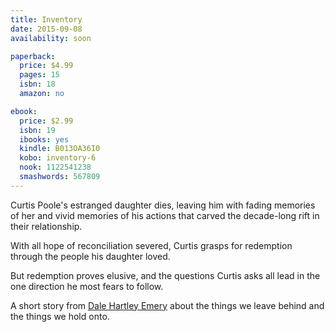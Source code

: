 ```yaml
---
title: Inventory
date: 2015-09-08
availability: soon

paperback:
  price: $4.99
  pages: 15
  isbn: 18
  amazon: no

ebook:
  price: $2.99
  isbn: 19
  ibooks: yes
  kindle: B013OA36I0
  kobo: inventory-6
  nook: 1122541238
  smashwords: 567809
---
```


Curtis Poole's estranged daughter dies, leaving him with fading memories of her and vivid memories of his actions that carved the decade-long rift in their relationship.

With all hope of reconciliation severed, Curtis grasps for redemption through the people his daughter loved.

But redemption proves elusive, and the questions Curtis asks all lead in the one direction he most fears to follow.

A short story
from [Dale Hartley Emery](http://dalehartleyemery.com)
about the things we leave behind and the things we hold onto.
